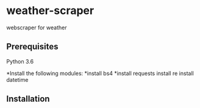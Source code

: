 # weather-scraper
webscraper for weather

## Prerequisites
Python 3.6

*Install the following modules:
*install bs4
*install requests
install re
install datetime

## Installation


